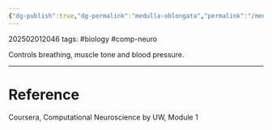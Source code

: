 ```yaml
---
{"dg-publish":true,"dg-permalink":"medulla-oblongata","permalink":"/medulla-oblongata/"}
---
```


202502012046
tags: #biology #comp-neuro

Controls breathing, muscle tone and blood pressure.

---
# Reference

Coursera, Computational Neuroscience by UW, Module 1